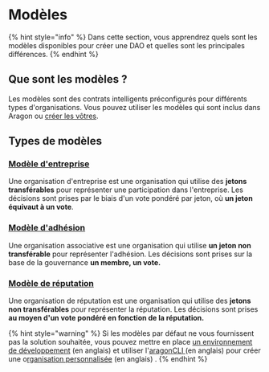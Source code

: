 # Modèles

{% hint style="info" %}
Dans cette section, vous apprendrez quels sont les modèles disponibles pour créer une DAO et quelles sont les principales différences.
{% endhint %}

## Que sont les modèles ?

Les modèles sont des contrats intelligents préconfigurés pour différents types d'organisations. Vous pouvez utiliser les modèles qui sont inclus dans Aragon ou [créer les vôtres](https://github.com/aragon/dao-templates).&#x20;

## Types de modèles

### [Modèle d'entreprise](use-company-template.md)

Une organisation d'entreprise est une organisation qui utilise des **jetons transférables** pour représenter une participation dans l'entreprise. Les décisions sont prises par le biais d'un vote pondéré par jeton, où **un jeton équivaut à un vote**.

### [Modèle d'adhésion](use-membership-template.md)

Une organisation associative est une organisation qui utilise **un jeton non transférable** pour représenter l'adhésion. Les décisions sont prises sur la base de la gouvernance **un membre, un vote.**

### [Modèle de réputation](page-1.md)

Une organisation de réputation est une organisation qui utilise des **jetons non transférables** pour représenter la réputation. Les décisions sont prises **au moyen d'un vote pondéré en fonction de la réputation.**

{% hint style="warning" %}
Si les modèles par défaut ne vous fournissent pas la solution souhaitée, vous pouvez mettre en place [un environnement de développement](https://hack.aragon.org/) (en anglais) et utiliser l'[aragonCLI ](https://hack.aragon.org/developers/tools/aragoncli)(en anglais) pour créer une o[rganisation personnalisée](https://hack.aragon.org/developers/tools/guides/custom-deploy) (en anglais) .
{% endhint %}
